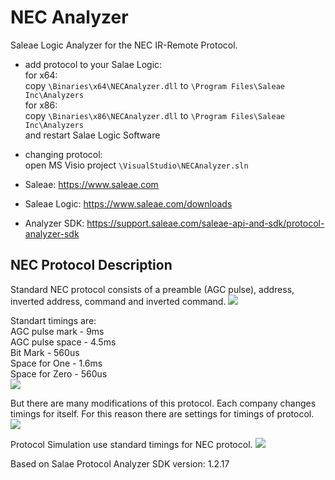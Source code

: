 # NEC Analyzer

Saleae Logic Analyzer for the NEC IR-Remote Protocol.

* add protocol to your Salae Logic:<br>
for x64: <br>
copy `\Binaries\x64\NECAnalyzer.dll` to `\Program Files\Saleae Inc\Analyzers`<br>
for x86: <br>
copy `\Binaries\x86\NECAnalyzer.dll` to `\Program Files\Saleae Inc\Analyzers`<br>
and restart Salae Logic Software
* changing protocol:<br>
open MS Visio project `\VisualStudio\NECAnalyzer.sln`

* Saleae: https://www.saleae.com
* Saleae Logic: https://www.saleae.com/downloads
* Analyzer SDK: https://support.saleae.com/saleae-api-and-sdk/protocol-analyzer-sdk

## NEC Protocol Description
Standard NEC protocol consists of a preamble (AGC pulse), address, inverted address, command and inverted command.
![](./Screenshots/NECMessageFrame.png)

Standart timings are:<br>
AGC pulse mark - 9ms<br>
AGC pulse space - 4.5ms<br>
Bit Mark - 560us<br>
Space for One - 1.6ms<br>
Space for Zero - 560us<br>
![](./Screenshots/NECBitsTiming.png)

But there are many modifications of this protocol. Each company changes timings for itself. For this reason there are settings for timings of protocol.
![](./Screenshots/ProtocolSettings.png)

Protocol Simulation use standard timings for NEC protocol.
![](./Screenshots/ProtocolSimulation.png)

Based on Salae Protocol Analyzer SDK version: 1.2.17

